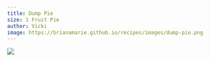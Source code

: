 ```yaml
---
title: Dump Pie
size: 1 Fruit Pie
author: Vicki
image: https://brianamarie.github.io/recipes/images/dump-pie.png
---
```

![](https://brianamarie.github.io/recipes/images/dump-pie.png)
